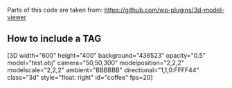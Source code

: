 Parts of this code are taken from: https://github.com/wp-plugins/3d-model-viewer

## How to include a TAG

[3D width="600" height="400" background="436523" opacity="0.5" model="test.obj" camera="50,50,300" modelposition="2,2,2" modelscale="2,2,2" ambient="BBBBBB" directional="1,1,0:FFFF44" class="3d" style="float: right" id="coffee" fps=20]

